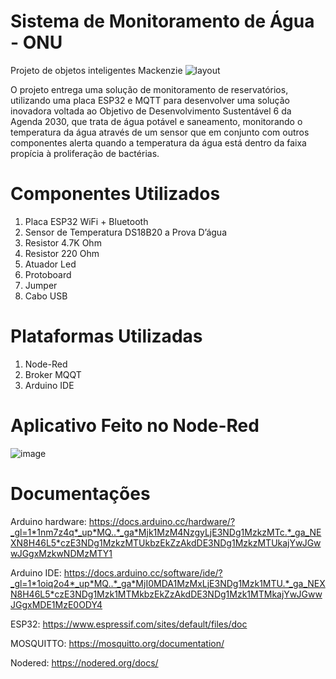 # Sistema de Monitoramento de Água - ONU
Projeto de objetos inteligentes Mackenzie
![layout](https://github.com/user-attachments/assets/2388c60b-f0b1-4471-9edc-dfd1986f28b8)

O projeto entrega uma solução de monitoramento de reservatórios, utilizando uma placa ESP32 e MQTT para desenvolver uma solução inovadora voltada ao Objetivo de Desenvolvimento Sustentável 6 da Agenda 2030, que trata de água potável e saneamento, monitorando o temperatura da água através de um sensor que em conjunto com outros componentes alerta quando a temperatura da água está dentro da faixa propícia à proliferação de bactérias.

# Componentes Utilizados
1.	Placa ESP32 WiFi + Bluetooth
2.	Sensor de Temperatura DS18B20 a Prova D’água
3.	Resistor 4.7K Ohm
4.	Resistor 220 Ohm
5.	Atuador Led
6.	Protoboard
7.	Jumper
8.	Cabo USB

# Plataformas Utilizadas
1. Node-Red
2. Broker MQQT
3. Arduino IDE

# Aplicativo Feito no Node-Red  
![image](https://github.com/user-attachments/assets/c10f19ae-8bdb-429d-bfc7-73dc338cb644)

# Documentações
Arduino hardware:
https://docs.arduino.cc/hardware/?_gl=1*1nm7z4q*_up*MQ..*_ga*Mjk1MzM4NzgyLjE3NDg1MzkzMTc.*_ga_NEXN8H46L5*czE3NDg1MzkzMTUkbzEkZzAkdDE3NDg1MzkzMTUkajYwJGwwJGgxMzkwNDMzMTY1

Arduino IDE:
https://docs.arduino.cc/software/ide/?_gl=1*1oiq2o4*_up*MQ..*_ga*MjI0MDA1MzMxLjE3NDg1Mzk1MTU.*_ga_NEXN8H46L5*czE3NDg1Mzk1MTMkbzEkZzAkdDE3NDg1Mzk1MTMkajYwJGwwJGgxMDE1MzE0ODY4

ESP32:
https://www.espressif.com/sites/default/files/doc

MOSQUITTO:
https://mosquitto.org/documentation/

Nodered:
https://nodered.org/docs/
